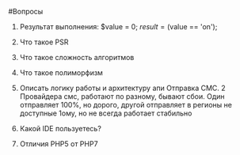 #Вопросы
1. Результат выполнения:
$value = 0;
$result = ($value == 'on');

2. Что такое PSR
3. Что такое сложность алгоритмов
4. Что такое полиморфизм
5. Описать логику работы и архитектуру апи
Отправка СМС. 2 Провайдера смс, работают по разному, бывают сбои. Один отправляет 100%, но дорого, другой отправляет в регионы не доступные 1ому, но не всегда работает стабильно
6. Какой IDE пользуетесь?
7. Отличия PHP5 от PHP7